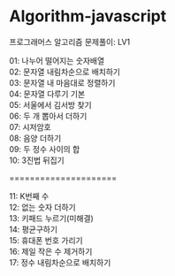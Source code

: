 # Algorithm-javascript

프로그래머스 알고리즘 문제풀이: LV1

01: 나누어 떨어지는 숫자배열<br>
02: 문자열 내림차순으로 배치하기<br>
03: 문자열 내 마음대로 정렬하기<br>
04: 문자열 다루기 기본<br>
05: 서울에서 김서방 찾기<br>
06: 두 개 뽑아서 더하기<br>
07: 시저암호</br>
08: 음양 더하기</br>
09: 두 정수 사이의 합</br>
10: 3진법 뒤집기</br> 
<p>=====================  </p>        
11: K번째 수 </br>
12: 없는 숫자 더하기</br>
13: 키패드 누르기(미해결)</br>
14: 평균구하기</br>
15: 휴대폰 번호 가리기 </br>
16: 제일 작은 수 제거하기</br>
17: 정수 내림차순으로 배치하기</br>
